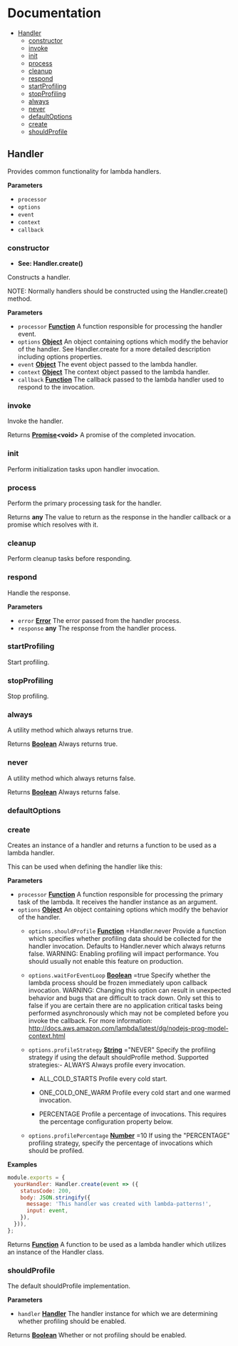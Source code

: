 <!--
  This file was generated by emdaer

  Its template can be found at .emdaer/DOCUMENTATION.emdaer.md
-->

# Documentation

<!-- toc -->

- [Handler](#handler)
  * [constructor](#constructor)
  * [invoke](#invoke)
  * [init](#init)
  * [process](#process)
  * [cleanup](#cleanup)
  * [respond](#respond)
  * [startProfiling](#startprofiling)
  * [stopProfiling](#stopprofiling)
  * [always](#always)
  * [never](#never)
  * [defaultOptions](#defaultoptions)
  * [create](#create)
  * [shouldProfile](#shouldprofile)

<!-- tocstop -->

<!-- Generated by documentation.js. Update this documentation by updating the source code. -->

## Handler

Provides common functionality for lambda handlers.

**Parameters**

-   `processor`  
-   `options`  
-   `event`  
-   `context`  
-   `callback`  

### constructor

-   **See: Handler.create()**

Constructs a handler.

NOTE: Normally handlers should be constructed using the Handler.create() method.

**Parameters**

-   `processor` **[Function](https://developer.mozilla.org/docs/Web/JavaScript/Reference/Statements/function)** A function responsible for processing the handler event.
-   `options` **[Object](https://developer.mozilla.org/docs/Web/JavaScript/Reference/Global_Objects/Object)** An object containing options which modify the behavior of the handler.
      See Handler.create for a more detailed description including options
      properties.
-   `event` **[Object](https://developer.mozilla.org/docs/Web/JavaScript/Reference/Global_Objects/Object)** The event object passed to the lambda handler.
-   `context` **[Object](https://developer.mozilla.org/docs/Web/JavaScript/Reference/Global_Objects/Object)** The context object passed to the lambda handler.
-   `callback` **[Function](https://developer.mozilla.org/docs/Web/JavaScript/Reference/Statements/function)** The callback passed to the lambda handler used to respond to the
      invocation.

### invoke

Invoke the handler.

Returns **[Promise](https://developer.mozilla.org/docs/Web/JavaScript/Reference/Global_Objects/Promise)&lt;void>** A promise of the completed invocation.

### init

Perform initialization tasks upon handler invocation.

### process

Perform the primary processing task for the handler.

Returns **any** The value to return as the response in the handler callback or a promise
  which resolves with it.

### cleanup

Perform cleanup tasks before responding.

### respond

Handle the response.

**Parameters**

-   `error` **[Error](https://developer.mozilla.org/docs/Web/JavaScript/Reference/Global_Objects/Error)** The error passed from the handler process.
-   `response` **any** The response from the handler process.

### startProfiling

Start profiling.

### stopProfiling

Stop profiling.

### always

A utility method which always returns true.

Returns **[Boolean](https://developer.mozilla.org/docs/Web/JavaScript/Reference/Global_Objects/Boolean)** Always returns true.

### never

A utility method which always returns false.

Returns **[Boolean](https://developer.mozilla.org/docs/Web/JavaScript/Reference/Global_Objects/Boolean)** Always returns false.

### defaultOptions

### create

Creates an instance of a handler and returns a function to be used as a
lambda handler.

This can be used when defining the handler like this:

**Parameters**

-   `processor` **[Function](https://developer.mozilla.org/docs/Web/JavaScript/Reference/Statements/function)** A function responsible for processing the primary task of the lambda. It
      receives the handler instance as an argument.
-   `options` **[Object](https://developer.mozilla.org/docs/Web/JavaScript/Reference/Global_Objects/Object)** An object containing options which modify the behavior of the handler.
    -   `options.shouldProfile` **[Function](https://developer.mozilla.org/docs/Web/JavaScript/Reference/Statements/function)** =Handler.never
          Provide a function which specifies whether profiling data should be
          collected for the handler invocation. Defaults to Handler.never which
          always returns false.  WARNING: Enabling profiling will impact performance. You should usually
          not enable this feature on production.
    -   `options.waitForEventLoop` **[Boolean](https://developer.mozilla.org/docs/Web/JavaScript/Reference/Global_Objects/Boolean)** =true
          Specify whether the lambda process should be frozen immediately upon
          callback invocation.  WARNING: Changing this option can result in unexpected behavior and bugs
          that are difficult to track down. Only set this to false if you are
          certain there are no application critical tasks being performed
          asynchronously which may not be completed before you invoke the callback.
          For more information:
          <http://docs.aws.amazon.com/lambda/latest/dg/nodejs-prog-model-context.html>
    -   `options.profileStrategy` **[String](https://developer.mozilla.org/docs/Web/JavaScript/Reference/Global_Objects/String)** ="NEVER"
          Specify the profiling strategy if using the default shouldProfile method.
          Supported strategies:-   ALWAYS
            Always profile every invocation.

        -   ALL_COLD_STARTS
            Profile every cold start.

        -   ONE_COLD_ONE_WARM
            Profile every cold start and one warmed invocation.

        -   PERCENTAGE
            Profile a percentage of invocations. This requires the percentage
            configuration property below.
    -   `options.profilePercentage` **[Number](https://developer.mozilla.org/docs/Web/JavaScript/Reference/Global_Objects/Number)** =10
          If using the "PERCENTAGE" profiling strategy, specify the percentage of
          invocations which should be profiled.

**Examples**

```javascript
module.exports = {
  yourHandler: Handler.create(event => ({
    statusCode: 200,
    body: JSON.stringify({
      message: 'This handler was created with lambda-patterns!',
      input: event,
    }),
  })),
};
```

Returns **[Function](https://developer.mozilla.org/docs/Web/JavaScript/Reference/Statements/function)** A function to be used as a lambda handler which utilizes an instance of
  the Handler class.

### shouldProfile

The default shouldProfile implementation.

**Parameters**

-   `handler` **[Handler](#handler)** The handler instance for which we are determining whether profiling
      should be enabled.

Returns **[Boolean](https://developer.mozilla.org/docs/Web/JavaScript/Reference/Global_Objects/Boolean)** Whether or not profiling should be enabled.



